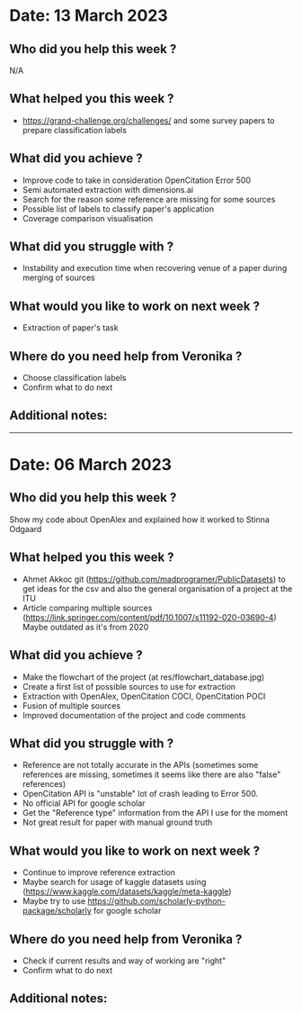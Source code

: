 # Date: 13 March 2023
## Who did you help this week ?
N/A

## What helped you this week ?
* https://grand-challenge.org/challenges/ and some survey papers to prepare classification labels

## What did you achieve ?
* Improve code to take in consideration OpenCitation Error 500
* Semi automated extraction with dimensions.ai
* Search for the reason some reference are missing for some sources
* Possible list of labels to classify paper's application
* Coverage comparison visualisation

## What did you struggle with ?
* Instability and execution time when recovering venue of a paper during merging of sources

## What would you like to work on next week ?
* Extraction of paper's task

## Where do you need help from Veronika ?
* Choose classification labels
* Confirm what to do next

## Additional notes:

---

# Date: 06 March 2023
## Who did you help this week ?
Show my code about OpenAlex and explained how it worked to Stinna Odgaard

## What helped you this week ?
* Ahmet Akkoc git (https://github.com/madprogramer/PublicDatasets) to get ideas for the csv and also the general organisation of a project at the ITU
* Article comparing multiple sources (https://link.springer.com/content/pdf/10.1007/s11192-020-03690-4) Maybe outdated as it's from 2020
## What did you achieve ?
* Make the flowchart of the project (at res/flowchart_database.jpg)
* Create a first list of possible sources to use for extraction
* Extraction with OpenAlex, OpenCitation COCI, OpenCitation POCI
* Fusion of multiple sources
* Improved documentation of the project and code comments

## What did you struggle with ?
* Reference are not totally accurate in the APIs (sometimes some references are missing, sometimes it seems like there are also "false" references)
* OpenCitation API is "unstable" lot of crash leading to Error 500.
* No official API for google scholar
* Get the "Reference type" information from the API I use for the moment
* Not great result for paper with manual ground truth

## What would you like to work on next week ?
* Continue to improve reference extraction
* Maybe search for usage of kaggle datasets using (https://www.kaggle.com/datasets/kaggle/meta-kaggle)
* Maybe try to use https://github.com/scholarly-python-package/scholarly for google scholar 

## Where do you need help from Veronika ?
* Check if current results and way of working are "right" 
* Confirm what to do next
## Additional notes:
